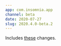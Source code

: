```yaml
---
app: com.insomnia.app
channel: beta
date: 2020-07-27
slug: 2020.4.0-beta.2
---
```


Includes [these](https://github.com/Kong/insomnia/compare/core@2020.3.3...core@2020.4.0-beta.2) changes.
